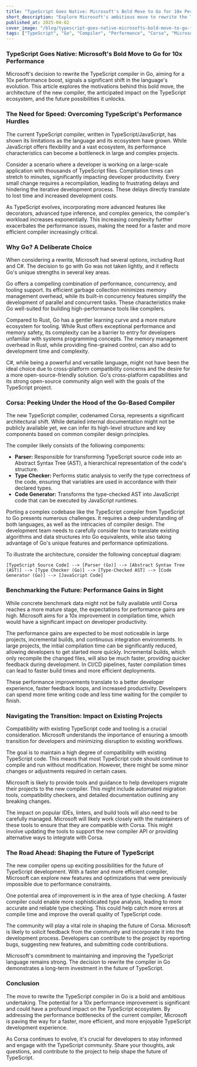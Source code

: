 ```yaml
---
title: "TypeScript Goes Native: Microsoft's Bold Move to Go for 10x Performance"
short_description: "Explore Microsoft's ambitious move to rewrite the TypeScript compiler in Go, aiming for a 10x performance boost. Discover the motivations, architecture, and potential impact of this game-changing decision."
published_at: 2025-04-02
cover_image: "/blog/typescript-goes-native-microsofts-bold-move-to-go-for-10x-performance/1744002029215-typescript_go_performance.png"
tags: ["TypeScript", "Go", "Compiler", "Performance", "Corsa", "Microsoft", "Programming Languages"]
---
```


### TypeScript Goes Native: Microsoft's Bold Move to Go for 10x Performance

Microsoft's decision to rewrite the TypeScript compiler in Go, aiming for a 10x performance boost, signals a significant shift in the language's evolution. This article explores the motivations behind this bold move, the architecture of the new compiler, the anticipated impact on the TypeScript ecosystem, and the future possibilities it unlocks.

### The Need for Speed: Overcoming TypeScript's Performance Hurdles

The current TypeScript compiler, written in TypeScript/JavaScript, has shown its limitations as the language and its ecosystem have grown. While JavaScript offers flexibility and a vast ecosystem, its performance characteristics can become a bottleneck in large and complex projects.

Consider a scenario where a developer is working on a large-scale application with thousands of TypeScript files. Compilation times can stretch to minutes, significantly impacting developer productivity. Every small change requires a recompilation, leading to frustrating delays and hindering the iterative development process. These delays directly translate to lost time and increased development costs.

As TypeScript evolves, incorporating more advanced features like decorators, advanced type inference, and complex generics, the compiler's workload increases exponentially. This increasing complexity further exacerbates the performance issues, making the need for a faster and more efficient compiler increasingly critical.

### Why Go? A Deliberate Choice

When considering a rewrite, Microsoft had several options, including Rust and C#. The decision to go with Go was not taken lightly, and it reflects Go's unique strengths in several key areas.

Go offers a compelling combination of performance, concurrency, and tooling support. Its efficient garbage collection minimizes memory management overhead, while its built-in concurrency features simplify the development of parallel and concurrent tasks. These characteristics make Go well-suited for building high-performance tools like compilers.

Compared to Rust, Go has a gentler learning curve and a more mature ecosystem for tooling. While Rust offers exceptional performance and memory safety, its complexity can be a barrier to entry for developers unfamiliar with systems programming concepts. The memory management overhead in Rust, while providing fine-grained control, can also add to development time and complexity.

C#, while being a powerful and versatile language, might not have been the ideal choice due to cross-platform compatibility concerns and the desire for a more open-source-friendly solution. Go's cross-platform capabilities and its strong open-source community align well with the goals of the TypeScript project.

### Corsa: Peeking Under the Hood of the Go-Based Compiler

The new TypeScript compiler, codenamed Corsa, represents a significant architectural shift. While detailed internal documentation might not be publicly available yet, we can infer its high-level structure and key components based on common compiler design principles.

The compiler likely consists of the following components:

*   **Parser:** Responsible for transforming TypeScript source code into an Abstract Syntax Tree (AST), a hierarchical representation of the code's structure.
*   **Type Checker:** Performs static analysis to verify the type correctness of the code, ensuring that variables are used in accordance with their declared types.
*   **Code Generator:** Transforms the type-checked AST into JavaScript code that can be executed by JavaScript runtimes.

Porting a complex codebase like the TypeScript compiler from TypeScript to Go presents numerous challenges. It requires a deep understanding of both languages, as well as the intricacies of compiler design. The development team needs to carefully consider how to translate existing algorithms and data structures into Go equivalents, while also taking advantage of Go's unique features and performance optimizations.

To illustrate the architecture, consider the following conceptual diagram:

```
[TypeScript Source Code] --> [Parser (Go)] --> [Abstract Syntax Tree (AST)] --> [Type Checker (Go)] --> [Type-Checked AST] --> [Code Generator (Go)] --> [JavaScript Code]
```

### Benchmarking the Future: Performance Gains in Sight

While concrete benchmark data might not be fully available until Corsa reaches a more mature stage, the expectations for performance gains are high. Microsoft aims for a 10x improvement in compilation time, which would have a significant impact on developer productivity.

The performance gains are expected to be most noticeable in large projects, incremental builds, and continuous integration environments. In large projects, the initial compilation time can be significantly reduced, allowing developers to get started more quickly. Incremental builds, which only recompile the changed files, will also be much faster, providing quicker feedback during development. In CI/CD pipelines, faster compilation times can lead to faster build times and more efficient deployments.

These performance improvements translate to a better developer experience, faster feedback loops, and increased productivity. Developers can spend more time writing code and less time waiting for the compiler to finish.

### Navigating the Transition: Impact on Existing Projects

Compatibility with existing TypeScript code and tooling is a crucial consideration. Microsoft understands the importance of ensuring a smooth transition for developers and minimizing disruption to existing workflows.

The goal is to maintain a high degree of compatibility with existing TypeScript code. This means that most TypeScript code should continue to compile and run without modification. However, there might be some minor changes or adjustments required in certain cases.

Microsoft is likely to provide tools and guidance to help developers migrate their projects to the new compiler. This might include automated migration tools, compatibility checkers, and detailed documentation outlining any breaking changes.

The impact on popular IDEs, linters, and build tools will also need to be carefully managed. Microsoft will likely work closely with the maintainers of these tools to ensure that they are compatible with Corsa. This might involve updating the tools to support the new compiler API or providing alternative ways to integrate with Corsa.

### The Road Ahead: Shaping the Future of TypeScript

The new compiler opens up exciting possibilities for the future of TypeScript development. With a faster and more efficient compiler, Microsoft can explore new features and optimizations that were previously impossible due to performance constraints.

One potential area of improvement is in the area of type checking. A faster compiler could enable more sophisticated type analysis, leading to more accurate and reliable type checking. This could help catch more errors at compile time and improve the overall quality of TypeScript code.

The community will play a vital role in shaping the future of Corsa. Microsoft is likely to solicit feedback from the community and incorporate it into the development process. Developers can contribute to the project by reporting bugs, suggesting new features, and submitting code contributions.

Microsoft's commitment to maintaining and improving the TypeScript language remains strong. The decision to rewrite the compiler in Go demonstrates a long-term investment in the future of TypeScript.

### Conclusion

The move to rewrite the TypeScript compiler in Go is a bold and ambitious undertaking. The potential for a 10x performance improvement is significant and could have a profound impact on the TypeScript ecosystem. By addressing the performance bottlenecks of the current compiler, Microsoft is paving the way for a faster, more efficient, and more enjoyable TypeScript development experience.

As Corsa continues to evolve, it's crucial for developers to stay informed and engage with the TypeScript community. Share your thoughts, ask questions, and contribute to the project to help shape the future of TypeScript.
